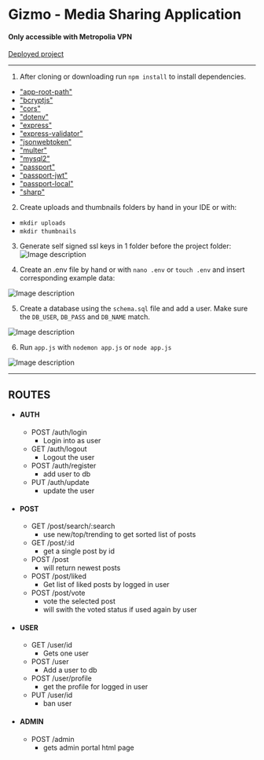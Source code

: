 # Gizmo - Media Sharing Application

#### Only accessible with Metropolia VPN
[Deployed project](https://10.114.34.120/app/index.html)

---

1. After cloning or downloading run `npm install` to install dependencies.
* ["app-root-path"](https://www.npmjs.com/package/app-root-path)
* ["bcryptjs"](https://www.npmjs.com/package/bcryptjs)
* ["cors"](https://www.npmjs.com/package/cors)
* ["dotenv"](https://www.npmjs.com/package/dotenv)
* ["express"](https://www.npmjs.com/package/express)
* ["express-validator"](https://www.npmjs.com/package/express-validator)
* ["jsonwebtoken"](https://www.npmjs.com/package/jsonwebtoken)
* ["multer"](https://www.npmjs.com/package/multer)
* ["mysql2"](https://www.npmjs.com/package/mysql2)
* ["passport"](https://www.npmjs.com/package/passport)
* ["passport-jwt"](https://www.npmjs.com/package/passport-jwt)
* ["passport-local"](https://www.npmjs.com/package/passport-local)
* ["sharp"](https://www.npmjs.com/package/sharp)

2. Create uploads and thumbnails folders by hand in your IDE or with:
* `mkdir uploads`
* `mkdir thumbnails`

3. Generate self signed ssl keys in 1 folder before the project folder:
![Image description](https://github.com/Nikojoel/Gizmo/blob/dev/docs/ssl.PNG)

4. Create an .env file by hand or with `nano .env` or `touch .env` and insert corresponding example data:

![Image description](https://github.com/Nikojoel/Gizmo/blob/dev/docs/dotenv.PNG)

5. Create a database using the `schema.sql` file and add a user. Make sure the `DB_USER`, `DB_PASS` and `DB_NAME` match.

![Image description](https://github.com/Nikojoel/Gizmo/blob/dev/docs/db.png)

6. Run `app.js` with `nodemon app.js` or `node app.js`

![Image description](https://github.com/Nikojoel/Gizmo/blob/dev/docs/nodemon.png)

---
## ROUTES

- #### AUTH
  - POST /auth/login
    - Login into as user
  - GET /auth/logout
    - Logout the user
  - POST /auth/register
    - add user to db
  - PUT /auth/update
    - update the user
  
- #### POST
  - GET /post/search/:search  
    - use new/top/trending to get sorted list of posts
  - GET /post/:id
    - get a single post by id
  - POST /post
    - will return newest posts
  - POST /post/liked
    - Get list of liked posts by logged in user
  - POST /post/vote
    - vote the selected post
    - will swith the voted status if used again by user
    
- #### USER
  
  - GET /user/id
    - Gets one user
  - POST /user
    - Add a user to db
  - POST /user/profile
    - get the profile for logged in user
  - PUT /user/id
    - ban user
- #### ADMIN
  - POST /admin
    - gets admin portal html page
  
